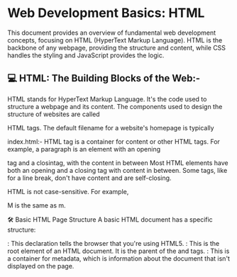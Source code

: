 # Web Development Basics: HTML

This document provides an overview of fundamental web development concepts, focusing on HTML (HyperText Markup Language). HTML is the backbone of any webpage, providing the structure and content, while CSS handles the styling and JavaScript provides the logic.

## 💻 HTML: The Building Blocks of the Web:-

HTML stands for HyperText Markup Language. It's the code used to structure a webpage and its content. The components used to design the structure of websites are called

HTML tags.
         The default filename for a website's homepage is typically

index.html:-
           HTML tag is a container for content or other HTML tags. For example, a paragraph is an element with an opening

tag and a closintag, with the content in between Most HTML elements have both an opening and a closing tag with content in between. Some tags, like for a line break, don't have content and are self-closing.

HTML is not case-sensitive. For example,

M is the same as m.

🛠️ Basic HTML Page Structure A basic HTML document has a specific structure:

: This declaration tells the browser that you're using HTML5. : This is the root element of an HTML document. It is the parent of the and tags. : This is a container for metadata, which is information about the document that isn't displayed on the page. <title>: Sets the title of the page, which appears in the browser tab. : This tag contains all the data that is rendered and displayed by the browser.

## 📝 Common HTML Tags and Attributes

HTML Attributes: Attributes are used to add more information to a tag. For example,

specifies the language of the document as English.

Heading Tags :- Used to display headings.

H1 :- is the most important heading, 

H6:- is the least important.Paragraph 

Paragraph Tag :-Used for adding paragraphs to your page.

Anchor Tag (): Used to create links.

Example:

Google.

Use

   target="_main" to open a link in a new tab.

   You can also make an image a clickable link by wrapping the

  tag inside an tag.

  Image Tag (): Used to add images.

Example:

. The src attribute specifies the image source, which can be a relative URL.

You can set the height and width of an image using attributes, like or .Line Break Tag :- Adds a line break, or a next line, to your page.

### 📂 Lists and Tables

💻 Lists & Tables in HTML

This document provides a quick reference for HTML tags used to create lists and tables.

### 📝 Lists

[cite_start]Lists are used to represent real-life list data[cite: 155].



CategoryTagDescriptionUnordered List<ul>[cite_start]Displays a bulleted list[cite: 156, 157].Ordered List<ol>[cite_start]Displays a numbered list[cite: 161, 162].List Item<li>[cite_start]Used for individual items in both unordered and ordered lists[cite: 158, 163].

📊 Tables

[cite_start]Tables are used to represent real-life table data[cite: 167].



ElementTagDescriptionTable<table>[cite_start]The container for all table content[cite: 175].Table Row<tr>[cite_start]Used to display a table row[cite: 168].Table Data<td>[cite_start]Used to display the data within a table cell[cite: 170].Table Header<th>[cite_start]Used to display a table header[cite: 172].Caption<caption>[cite_start]Adds a caption to the table[cite: 191].Table Head<thead>[cite_start]Used to wrap the table's header content[cite: 195].Table Body<tbody>[cite_start]Used to wrap the table's body content[cite: 195].Attributecolspan[cite_start]Creates cells that span across multiple columns[cite: 198, 199].

## 📝 Forms and User Input

[cite_start]Forms (<form>) are used to collect data from users, such as for sign-ups or login pages[cite: 206, 207].



[cite_start]The action attribute in the <form> tag defines what needs to be performed when a form is submitted[cite: 212, 213].

Here are some common form elements:



[cite_start]Input (<input>): A common form element for user input[cite: 215].

[cite_start]The type attribute specifies the input type, like "text" or "radio"[cite: 216, 219, 223].



[cite_start]The placeholder attribute provides a hint to the user[cite: 216].

[cite_start]Label (<label>): Used to associate a label with a form control[cite: 218].

[cite_start]Checkbox (<input type="checkbox">): Allows users to select one or more options[cite: 231].

[cite_start]Textarea (<textarea>): Creates a multi-line text input area[cite: 239].

[cite_start]Select (<select>): Creates a dropdown list with multiple <option> tags[cite: 242].

🎬 Multimedia and Embedding
Iframe (<iframe>): Used to embed another website within your own webpage.

Video (
controls: Adds video controls like play and pause.

height and width: Sets the dimensions of the video.



loop: Makes the video repeat.

autoplay: Automatically plays the video when the page loads.



i want to underline a specific word in readme.md at my github so suggest me shortcutkeys to underline and many other shortcutkeys with their references

GitHub Flavored Markdown (GFM) does not have a dedicated shortcut key or native syntax for underlining text. However, you can use HTML tags directly within your Markdown file to achieve this.



Underline Text in Markdown

To underline a specific word or phrase, use the HTML tag:

HTML

This is some underlined text.

Other Useful Markdown & HTML Shortcuts

While there are no universal "shortcut keys" like you'd find in a word processor, you can use the following Markdown syntax and HTML tags to format your text.

Emphasis



Bold: Use two asterisks (**) or two underscores (__) around the text.

bold text or bold text



Italic: Use a single asterisk (*) or a single underscore (_) around the text.

strikethrough text



Headings

Use the hash symbol (#) followed by a space at the beginning of a line to create headings. The number of hashes determines the heading level (1-6).

Heading 1



Heading 2



Heading 3

Lists

Unordered List: Use an asterisk (*), a plus sign (+), or a hyphen (-) followed by a space.



Item 1

Item 2

Ordered List: Use a number followed by a period (.) and a space.

First item

Second item

Links & Images

Links: Use square brackets for the text and parentheses for the URL.



Link Text

Images: Add an exclamation mark (!) before the link syntax.





Code



Inline Code: Use a single backtick (`) around the text.

This is some code within a sentence.



Code Block: Use three backticks (```) on the lines before and after the code. You can also specify the language for syntax highlighting.

JavaScript



// Your code here

Horizontal Rule

Use three hyphens (---), asterisks (***), or underscores (___) on a line by themselves.

not in html in .md language



There is no native Markdown syntax for underlining text. However, you can achieve this by directly using HTML tags within your Markdown file, as Markdown is designed to be a superset of HTML.

Underlining in Markdown

To underline text in a Markdown file, you can use the HTML tag.

Markdown

This is an underlined word.

This is the standard and most reliable method for underlining text in a .md file on platforms like GitHub.

Other Markdown Formatting

While underlining isn't a direct Markdown feature, here are some common formatting options with their respective syntax:

Bold: text or text

Italic: text or text



Bold and Italic: text

Strikethrough: text



Headings: Use # for heading 1, ## for heading 2, and so on, up to ######.

Lists:



Unordered: Use *, +, or - followed by a space.

Ordered: Use 1., 2., 3., etc.



Code:

Inline code: Use a single backtick (`).



Code block: Use three backticks (````).

Links: Link Text



Images:

Blockquotes: Use > at the beginning of the line.



For more advanced formatting, such as changing font size or color, you will also need to use HTML and CSS directly within your Markdown file.

Web Development Basics: HTML

This document provides an overview of fundamental web development concepts, focusing on HTML (HyperText Markup Language). HTML is the backbone of any webpage, providing the structure and content, while CSS handles the styling and JavaScript provides the logic. 

💻 HTML: The Building Blocks of the Web

HTML stands for HyperText Markup Language. It's the code used to structure a webpage and its content. The components used to design the structure of websites are called 

HTML tags.

The default filename for a website's homepage is typically

index.html 

HTML tag is a container for content or other HTML tags. 

For example, a paragraph is an element with an opening 

tag and a closing

tag, with the content in between.

 Most HTML elements have both an opening and a closing tag with content in between. Some tags, like 

 

for a line break, don't have content and are self-closing.

HTML is not case-sensitive.

For example, 



 M is the same as m.

 p is same the P



 ## 🛠️ Basic HTML Page Structure

A basic HTML document has a specific structure:



                                                : This declaration tells the browser that you're using HTML5.

                                                



  : This is the root element of an HTML document. It is the parent of the and tags.



: This is a container for metadata, which is information about the document that isn't displayed on the page.

<title>: Sets the title of the page, which appears in the browser tab.

: This tag contains all the data that is rendered and displayed by the browser.

📝 Common HTML Tags and Attributes



HTML Attributes: Attributes are used to add more information to a tag.

For example, 



  specifies the language of the document as English.

Heading Tags (

to

): Used to display headings. 

 

is the most important heading, and

is the least important. Paragraph Tag (

):Used for adding paragraphs to your page.

 Anchor Tag (): Used to create links.

Example: 

  Google.

Use 

 target="_main" to open a link in a new tab.

You can also make an image a clickable link by wrapping the 

  tag inside an tag.

Image Tag (): Used to add images.

Example: 

        . The 

 src attribute specifies the image source, which can be a relative URL.You can set the height and width of an image using attributes, like 

  or .

Line Break Tag (

): Adds a line break, or a next line, to your page.

Text Formatting Tags:

                   



  for bold text.

    for italic text.

    for underline text.

    for bigger text.



  for smaller text.

  Horizontal Ruler (hr): Displays a horizontal line to separate content.



  

Preformatted Text : Displays text exactly as it's written in the code, preserving spaces and line breaks.

📦 Block vs. Inline Elements

Elements can be categorized as block-level or inline-level.



Block-Level Elements: These elements take up the full width available and start on a new line. The 

tag is a common block-level container for other elements. *   Inline-Level Elements: These elements only take up as much width as their content needs and do not start on a new line. The 



tag is a common inline-level container.

📄 HTML Layout and Structure

Semantic Tags: Using the right tags for the right purpose helps with page layout and readability. Examples include 





, , and .Inside the



tag:: For a section on your page.

: For an article.

: For content that is "aside" from the main content, like an ad.

📂 Lists and Tables

Lists (

and ): Used to represent list data.Unordered List (

): Displays a bulleted list. Each item is an  tag.Ordered List (

): Displays a numbered list. Each item is also an  tag.Tables (

): Used to represent data in a table format.

: Used for a table row. and : Used to wrap the table head and body, respectively.colspan attribute: Allows a cell to span across multiple columns.

📝 Forms and User Input

 Forms () are used to collect data from users, such as for sign-ups or login pages.

 Input (): A common form element for user input. The 

 type attribute specifies the type of input, such as "text" or "radio". The 

 placeholder attribute provides a hint to the user.

 Label (): Used to associate a label with a form control.

 Checkbox (): Allows users to select one or more options.

 Textarea (<textarea>): Creates a multi-line text input area.

 Select (): Creates a dropdown list with multiple tags.

🎬 Multimedia and Embedding

 Iframe (<iframe>): Used to embed another website within your own webpage.

 Video (): Used to embed a video. It has several attributes, including:

 controls: Adds video controls like play and pause.

 height and width: Sets the dimensions of the video.

 loop: Makes the video repeat.

 autoplay: Automatically plays the video when the page loads.

provide me this in proper readme.md format so that i can upload this on git hub account so convert it suitable symbol and everything visible on the README.md file so convert it into proper mark down language

Web Development Basics: HTML

This document provides an overview of fundamental web development concepts, focusing on HTML (HyperText Markup Language). HTML is the backbone of any webpage, providing the structure and content , while CSS handles the styling and JavaScript provides the logic.

💻 HTML: The Building Blocks of the Web

HTML stands for HyperText Markup Language. It's the code used to

structure a web page and its content. The components used to design the structure of websites are called

HTML tags.

The default filename for a website's homepage is typically

index.html.

An HTML tag is a container for some content or other HTML tags. For example, a paragraph is an element with an opening

tag and a closing tag, with the content in between. Most HTML elements have both an opening and a closing tag with content in between. Some tags, like

for a line break, don't have content and are self-closing.

HTML is

not case-sensitive. For example,

is the same as .

🛠️ Basic HTML Page Structure

A basic HTML document has a specific structure:

: This declaration tells the browser that you're using HTML5.

: This is the root of an HTML document. It is the parent of the

and tags.

: This is a container for metadata.

<title>: Sets the title of the page.

: This tag contains all the data rendered by the browser.

📝 Common HTML Tags and Attributes

HTML Attributes

Attributes are used to add more information to a tag. For example,

specifies the language of the document as English.

Heading Tags ( to )

Used to display headings in HTML.

is the most important heading, and is the least important.

Paragraph Tag ()

Used to add paragraphs in HTML.

Anchor Tag ()

Used to add links to your page. For example,

Google. To open a link in a new tab, use the attribute

target="_main". You can also make an image a clickable link by wrapping the

tag inside an tag.

Image Tag ()

Used to add images to your page. The

src attribute specifies the image source, which can be a relative URL. You can set the height and width of an image using attributes, like

or .

Line Break Tag ()

Used to add a line break to your page.

Text Formatting Tags

for bold text.

for italic text.

for underline text.

for big text.

for small text.

for subscript text (e.g., H_2O).

for superscript text (e.g., A

n

+B).

Horizontal Ruler ()

Used to display a horizontal line to separate content.

Preformatted Text ()

Used to display text as it is, without ignoring spaces and next lines.

📦 Block vs. Inline Elements

Elements can be categorized as block-level or inline-level.

Block-Level Elements: These elements take up the full width available and start on a new line. The

tag is a common block-level container for other HTML elements.

Inline-Level Elements: These elements only take up as much width as their content needs and do not start on a new line. The

tag is also a container for other HTML elements and is an inline element.

📄 HTML Layout and Structure

Using

semantic tags for layout helps with page structure. Examples include

, , and .

Inside the tag, you can use:

: For a section on your page.

: For an article.

: For content that is "aside" from the main content, like ads.

📂 Lists and Tables

Lists

Lists are used to represent real-life list data.

Unordered List (): Displays a bulleted list. Each item is an

tag.

Ordered List (): Displays a numbered list. Each item is also an

tag.

Tables

Tables are used to represent real-life table data.

: Adds a caption to the table.: Used for table data.: Used for a table header.



: Defines a table.

: Used to display a table row.

and : Used to wrap the table head and body, respectively.colspan attribute: Used to create cells that span over multiple columns.

📝 Forms and User Input

Forms () are used to collect data from the user. The

action attribute is used to define what action is performed when the form is submitted.

Input (): A common form element for user input. The

type attribute specifies the type of input, such as "text" or "radio". The

placeholder attribute provides a hint to the user.

Label (): Used to associate a label with a form control.

Checkbox (): Allows users to select one or more options.

Textarea (<textarea>): Creates a multi-line text input area.

Select (): Creates a dropdown list with multiple tags.

🎬 Multimedia and Embedding



[cite_start]Iframe (<iframe>): Used to embed one website inside another[cite: 249].

[cite_start]Video (<video>): Used to embed a video[cite: 251]. It has several attributes:



[cite_start]controls: Adds video controls[cite: 254].

[cite_start]height: Sets the height of the video[cite: 255].

[cite_start]width: Sets the width of the video[cite: 256].

[cite_start]loop: Makes the video repeat[cite: 257].

[cite_start]autoplay: Automatically plays the video[cite: 258].







height and width: Sets the dimensions of the video.

loop: Makes the video repeat.

autoplay: Automatically plays the video.

: Adds a caption to the table.: Used to display table data.: Used to display a table header.



convert this into proper mark down language so that i can upload this on my git account
